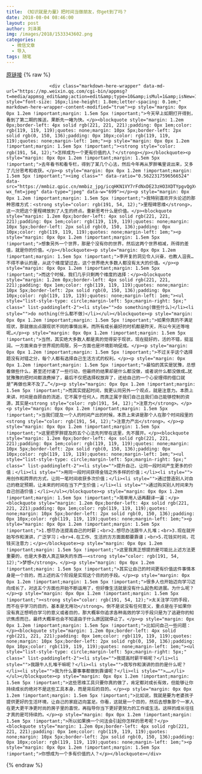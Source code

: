 ```yaml
---
title: 《知识就是力量》把时间当做朋友，你get到了吗？
date: 2018-08-04 08:46:00
layout: post
author: 刘泽美
img: /images/2018/1533343602.png
categories:
  - 微信文章
  - 导入
tags: 随笔
---
```


[原链接](http://mp.weixin.qq.com/s?__biz=MzU4NjA0ODc0MQ==&amp;mid=2247484468&amp;idx=1&amp;sn=e3ffa01ce2b278195565e2fd77a053a6&amp;chksm=fd8071becaf7f8a8a11fcf1ef82907be0609b4907c137778c138f6fd577518c7e6b3ed57bfd7&amp;scene=27#wechat_redirect)
{% raw %}

                    

                    
                    
                    
                    <div class="markdown-here-wrapper" data-md-url="https://mp.weixin.qq.com/cgi-bin/appmsg?t=media/appmsg_edit&amp;action=edit&amp;type=10&amp;isMul=1&amp;isNew=1&amp;lang=zh_CN&amp;token=2120894372" style="font-size: 16px;line-height: 1.8em;letter-spacing: 0.1em;" markdown-here-wrapper-content-modified="true"><p style="margin: 0px 0px 1.2em !important;margin: 1.5em 5px !important;">今天早上如期打开得到，看到了第二期的推送，果断先一睹为快。</p><blockquote style="margin: 1.2em 0px;border-left: 4px solid rgb(221, 221, 221);padding: 0px 1em;color: rgb(119, 119, 119);quotes: none;margin: 10px 5px;border-left: 2px solid rgb(0, 150, 136);padding: 0px 10px;color: rgb(119, 119, 119);quotes: none;margin-left: 1em;"><p style="margin: 0px 0px 1.2em !important;margin: 1.5em 5px !important;"><strong style="color: rgb(191, 54, 12);">怎样成为一个更有价值的人？</strong></p></blockquote><p style="margin: 0px 0px 1.2em !important;margin: 1.5em 5px !important;">去年看书和看专栏，得到了某几个心法，然后今年再从罗胖嘴里说出来，又多了几分思考和收获。</p><p style="margin: 0px 0px 1.2em !important;margin: 1.5em 5px !important;"><img class="" data-ratio="0.5622317596566524" data-src="https://mmbiz.qpic.cn/mmbiz_jpg/icqHKN1VY7rFdNxDE23zHO3XDTYpgvQgXv14dD0u1H12BsbtibWMyrx0mnJRE1GictZoGm6EVm59gmZhHGkc3kGOg/640?wx_fmt=jpeg" data-type="jpeg" data-w="699"></p><p style="margin: 0px 0px 1.2em !important;margin: 1.5em 5px !important;">我特别喜欢开头论述的那种思维方式：<strong style="color: rgb(191, 54, 12);">里程碑思维</strong>，这一次把这个里程碑放到了人生的终点。重新思考什么是价值。</p><blockquote style="margin: 1.2em 0px;border-left: 4px solid rgb(221, 221, 221);padding: 0px 1em;color: rgb(119, 119, 119);quotes: none;margin: 10px 5px;border-left: 2px solid rgb(0, 150, 136);padding: 0px 10px;color: rgb(119, 119, 119);quotes: none;margin-left: 1em;"><p style="margin: 0px 0px 1.2em !important;margin: 1.5em 5px !important;">想象另外一个世界，那是个没有你的世界，然后这两个世界相减，所得的差值，就是你的价值。</p></blockquote><p style="margin: 0px 0px 1.2em !important;margin: 1.5em 5px !important;">李开复的洞见令人兴奋，也教人沮丧…不得不承认的是，从这个维度望过去，这个世界绝大多数人都没有太大的价值。</p><p style="margin: 0px 0px 1.2em !important;margin: 1.5em 5px !important;">而这个时候，我们几乎只剩两个维度的选择：</p><blockquote style="margin: 1.2em 0px;border-left: 4px solid rgb(221, 221, 221);padding: 0px 1em;color: rgb(119, 119, 119);quotes: none;margin: 10px 5px;border-left: 2px solid rgb(0, 150, 136);padding: 0px 10px;color: rgb(119, 119, 119);quotes: none;margin-left: 1em;"><ul style="list-style-type: circle;margin-left: 5px;margin-right: 5px;" class=" list-paddingleft-2"><li style="">do something(做些什么)</li><li style="">do nothing(什么都不做)</li></ul></blockquote><p style="margin: 0px 0px 1.2em !important;margin: 1.5em 5px !important;">如果你真的不满足现状，那就做出点跟现状不同的事情出来。而所有成长最好的时机都是昨天，所以今天还等啥呢…</p><p style="margin: 0px 0px 1.2em !important;margin: 1.5em 5px !important;">当然，其实绝大多数人都是真的觉得安于现状，现在挺好的，活的不错，挺滋润。一方面来自于世界观的局限，另一方面也是环境影响促成。</p><p style="margin: 0px 0px 1.2em !important;margin: 1.5em 5px !important;">不过关乎这个选择题没有对错之分，每个人都有选择自己生活方式的权利。</p><p style="margin: 0px 0px 1.2em !important;margin: 1.5em 5px !important;">最怕的其实是犹豫，总想着做些什么，甚至还付诸了一些行动，但最终的结果却是什么都没做，或者说什么都没做成…犹犹豫豫的把时间都浪费掉了，最后不仅把选择权放弃了，还给自己的一个心安理得的借口就是“再做也来不及了…”</p><p style="margin: 0px 0px 1.2em !important;margin: 1.5em 5px !important;">而其实提起时间，我更认同另外一个观点，就是注意力。本质上来讲，时间是自顾自的流逝，它不属于任何人，而真正属于我们自己且我们自己能够控制的资源，其实是<strong style="color: rgb(191, 54, 12);">注意力</strong>。</p><p style="margin: 0px 0px 1.2em !important;margin: 1.5em 5px !important;">当我们提及一个人的时间产出的时候，本质上来讲是那个人在那个时间段里的<strong style="color: rgb(191, 54, 12);">注意力产出</strong>。</p><p style="margin: 0px 0px 1.2em !important;margin: 1.5em 5px !important;">这里把罗胖提及的五个心法先列举在这里，先不展开。</p><blockquote style="margin: 1.2em 0px;border-left: 4px solid rgb(221, 221, 221);padding: 0px 1em;color: rgb(119, 119, 119);quotes: none;margin: 10px 5px;border-left: 2px solid rgb(0, 150, 136);padding: 0px 10px;color: rgb(119, 119, 119);quotes: none;margin-left: 1em;"><ul style="list-style-type: circle;margin-left: 5px;margin-right: 5px;" class=" list-paddingleft-2"><li style="">提升自己，让同一段时间产生更多的价值；</li><li style="">用同一段时间获得金钱之外多样的价值；</li><li style="">用创作和跨界的方式，让同一笔时间收获多次价值；</li><li style="">通过营造别人对自己的稳定预期，让未来的时间在当下产生价值；</li><li style="">通过购买别人时间来为自己创造价值；</li></ul></blockquote><p style="margin: 0px 0px 1.2em !important;margin: 1.5em 5px !important;">简单用人话再翻译一遍：</p><blockquote style="margin: 1.2em 0px;border-left: 4px solid rgb(221, 221, 221);padding: 0px 1em;color: rgb(119, 119, 119);quotes: none;margin: 10px 5px;border-left: 2px solid rgb(0, 150, 136);padding: 0px 10px;color: rgb(119, 119, 119);quotes: none;margin-left: 1em;"><p style="margin: 0px 0px 1.2em !important;margin: 1.5em 5px !important;">1.想尽办法提高自己的时薪；<br>2.想尽办法跟牛人扎堆；<br>3.现在就开始写作和演讲，广泛学习；<br>4.在工作、生活的方方面面都要靠谱；<br>5.花钱买时间，花钱买注意力；</p></blockquote><p style="margin: 0px 0px 1.2em !important;margin: 1.5em 5px !important;">这里我真正想提的是可能比上述方法更重要的，也是大多数人真正缺失的东西——<strong style="color: rgb(191, 54, 12);">梦想</strong>。</p><p style="margin: 0px 0px 1.2em !important;margin: 1.5em 5px !important;">其实让自己的时间更有价值这件事情本身是一个目的，而上述的五个阶段是实现这个目的的手段。</p><p style="margin: 0px 0px 1.2em !important;margin: 1.5em 5px !important;">很多人也开始迈向学习迈向成长了，对这五个方面也开始不断运用了，但好像生活就是没有什么起色和进展。为什么呢？</p><p style="margin: 0px 0px 1.2em !important;margin: 1.5em 5px !important;"><strong style="color: rgb(191, 54, 12);">太关注学习的手段，而不在乎学习的目的，基本是无用功</strong>。倒不是说没有任何意义，重点是在于如果你没有真正想明白学习的意义或者目的，那大概率你追求各种高效的学习手段只是为了逃避你的知识焦虑而已，最终大概率也会不知道由于什么原因就停止了。</p><p style="margin: 0px 0px 1.2em !important;margin: 1.5em 5px !important;">比如问自己一些问题：</p><blockquote style="margin: 1.2em 0px;border-left: 4px solid rgb(221, 221, 221);padding: 0px 1em;color: rgb(119, 119, 119);quotes: none;margin: 10px 5px;border-left: 2px solid rgb(0, 150, 136);padding: 0px 10px;color: rgb(119, 119, 119);quotes: none;margin-left: 1em;"><ul style="list-style-type: circle;margin-left: 5px;margin-right: 5px;" class=" list-paddingleft-2"><li style="">我提高时薪干嘛呢？</li><li style="">我跟牛人扎堆干嘛呢？</li><li style="">我写作和演讲的目的是什么呢？</li><li style="">我为什么要事事都做到靠谱呢？</li><li style="">……</li></ul></blockquote><p style="margin: 0px 0px 1.2em !important;margin: 1.5em 5px !important;">这些思维工具只要你真的做了，肯定都对成长有效，但能够让你持续成长的绝对不是这些工具本身，而是背后的目的。</p><p style="margin: 0px 0px 1.2em !important;margin: 1.5em 5px !important;">比如说，我就是要为老婆孩子提供更好的生活环境，让自己的家庭迈向富足。你看，这就是一个目的，然后去想象那个一家人在更大更干净更时尚的房子里的喜悦，再指导你当下更好更努力的工作或生活。这样的成长往往才真的是可持续的。</p><p style="margin: 0px 0px 1.2em !important;margin: 1.5em 5px !important;">所以如果换一个问法会引起你怎样的思考呢？</p><blockquote style="margin: 1.2em 0px;border-left: 4px solid rgb(221, 221, 221);padding: 0px 1em;color: rgb(119, 119, 119);quotes: none;margin: 10px 5px;border-left: 2px solid rgb(0, 150, 136);padding: 0px 10px;color: rgb(119, 119, 119);quotes: none;margin-left: 1em;"><p style="margin: 0px 0px 1.2em !important;margin: 1.5em 5px !important;">你想成为一个多有价值的人？</p></blockquote></div>
                
{% endraw %}
